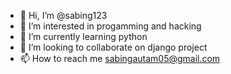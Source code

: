 - 👋 Hi, I’m @sabing123
- 👀 I’m interested in progamming and hacking
- 🌱 I’m currently learning python
- 💞️ I’m looking to collaborate on django project
- 📫 How to reach me sabingautam05@gmail.com

<!---
sabing123/sabing123 is a ✨ special ✨ repository because its `README.md` (this file) appears on your GitHub profile.
You can click the Preview link to take a look at your changes.
--->
